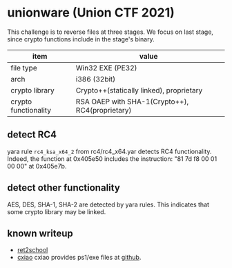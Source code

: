 # unionware (Union CTF 2021)

This challenge is to reverse files at three stages.
We focus on last stage, since crypto functions include in the stage's binary.

| item                 | value |
| -------------------- | ----- |
| file type            | Win32 EXE (PE32)|
| arch                 | i386 (32bit)|
| crypto library       | Crypto++(statically linked), proprietary |
| crypto functionality | RSA OAEP with SHA-1(Crypto++), RC4(proprietary)|

## detect RC4
yara rule `rc4_ksa_x64_2` from rc4/rc4_x64.yar detects RC4 functionality.
Indeed, the function at 0x405e50 includes the instruction: "81 7d f8 00 01 00 00" at 0x405e7b.

## detect other functionality
AES, DES, SHA-1, SHA-2 are detected by yara rules.
This indicates that some crypto library may be linked.

## known writeup
- [ret2school](https://ret2school.github.io/post/unionware/)
- [cxiao](https://cxiao.net/posts/2021-10-10-unionware-writeup-part-a/)
  cxiao provides ps1/exe files at [github](https://github.com/cxiao/unionware-writeup).

